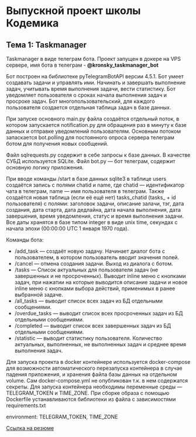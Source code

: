 # Выпускной проект школы Кодемика
## Тема 1: Taskmanager

Taskmanager в виде телеграм бота.
Проект запущен в докере на VPS сервере, имя бота в телеграм - **@kronsky_taskmanager_bot**

Бот построен на библиотеке pyTelegramBotAPI версии 4.5.1. Бот умеет создавать задачи и управлять ими. Начинать и завершать выполнение задач, учитывать время выполнения задачи, вести статистику. Бот уведомляет пользователя о сроках начала выполнения задач и просроке задач. Бот многопользовательский, для каждого пользователя создается отдельная таблица задач в базе данных.

При запуске основного main.py файла создаётся отдельный поток, в котором запускается notification.py для обращения раз в минуту к базе данных и отправке уведомлений пользователям. Основным потоком запаскается bot.polling для постоянного опроса сервера телеграм ботом для получения новых сообщений.

Файл sqlrequests.py содержит в себе запросы к базе данных. В качестве СУБД используется SQLite. Файл bot.py — бот телеграм, содержит основную логику приложения.

При вводе команды /start в базе данных sqlite3 в таблице users создаётся запись с полями chatid и name, где  chatid — идентификатор чата в телеграм, name — имя пользователя в телеграм. Также  создаётся новая таблица (если её ещё нет) tasks_chatid (tasks_ + id пользователя) с полями: заголовок задачи, описание залачи, тэг, дата создания, дата старта, дата дедлайна, дата начала выполнения, дата завершения, время уведомления, статус и время выполнения задачи. Все даты хранятся в базе типом integer в виде unix time, секундах с начала эпохи (00:00:00 UTC 1 января 1970 года). 

Команды бота:
* /add_task — создаёт новую задачу. Начинает диалог бота с пользователем, в котором пользователь вводит значения полей.
* /cancel — отмена создания задачи. Выход из диалога с ботом.
* /tasks — Список актуальных для пользователя задач (не завершенных и не просроченных). Выводит inline меню с кнопками задач, при нажатии на которые выводится описание задачи и новое inline меню с кнопками выбора действий, применимых в ранее выбранной задаче.
* /all_tasks — выводит список всех задач из БД отдельными сообщениями.
* /overdue_tasks — выводит список всех просроченных задач из БД отдельными сообщениями.
* /completed — выводит список всех завершенных задач из БД отдельными сообщениями.
* /statistic — выводит статистику пользователя. Количество актуальных, выполненных, не выполненных задач и среднее время выполнения задач.

Для запуска проекта в docker контейнере используется docker-compose для возможности автоматического перезапуска контейнера в случае падения приложения, и хранения файла базы данных на отдельном volume. Сам docker-compose.yml не опубликован т.к. в нем содержатся секреты. Для запуска контейнера необходимы переменные среды — TELEGRAM_TOKEN и TIME_ZONE. При сборке образа с помощью Dockerfile устанавливаются библиотеки из файла с зависимостями requirements.txt

environment: TELEGRAM_TOKEN, TIME_ZONE


[Ссылка на резюме](https://yoshkar-ola.hh.ru/resume/1f941b4dff07b5c6170039ed1f654842796f52)
